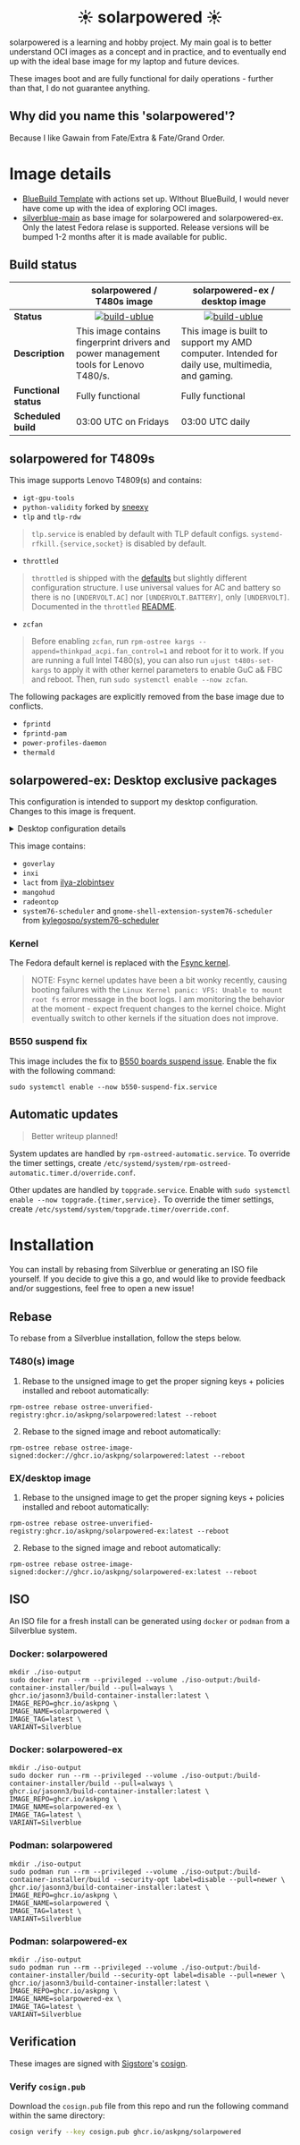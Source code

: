 # <center>☀️ solarpowered ☀️</center>

solarpowered is a learning and hobby project. My main goal is to better understand OCI images as a concept and in practice, and to eventually end up with the ideal base image for my laptop and future devices.

These images boot and are fully functional for daily operations - further than that, I do not guarantee anything.

## Why did you name this 'solarpowered'?
Because I like Gawain from Fate/Extra & Fate/Grand Order.

# Image details
- [BlueBuild Template](https://github.com/blue-build/template) with actions set up. WIthout BlueBuild, I would never have come up with the idea of exploring OCI images.
- [silverblue-main](https://github.com/ublue-os/main/pkgs/container/silverblue-main) as base image for solarpowered and solarpowered-ex. Only the latest Fedora relase is supported. Release versions will be bumped 1-2 months after it is made available for public.

## Build status
<center>

| | solarpowered / T480s image | solarpowered-ex / desktop image
| --- | --- | --- |
| **Status** | <center> [![build-ublue](https://github.com/askpng/solarpowered/actions/workflows/build.yml/badge.svg)](https://github.com/askpng/solarpowered/actions/workflows/build.yml) </center> | <center> [![build-ublue](https://github.com/askpng/solarpowered/actions/workflows/build-ex.yml/badge.svg)](https://github.com/askpng/solarpowered/actions/workflows/build-ex.yml) </center> |
| **Description** | This image contains fingerprint drivers and power management tools for Lenovo T480/s. | This image is built to support my AMD computer. Intended for daily use, multimedia, and gaming. |
| **Functional status** | Fully functional | Fully functional |
| **Scheduled build** | 03:00 UTC on Fridays | 03:00 UTC daily |

</center>

## solarpowered for T4809s

This image supports Lenovo T4809(s) and contains:

- `igt-gpu-tools`
- `python-validity` forked by [sneexy](https://copr.fedorainfracloud.org/coprs/sneexy/python-validity/)
- `tlp` and `tlp-rdw`
> `tlp.service` is enabled by default with TLP default configs. `systemd-rfkill.{service,socket}` is disabled by default.
- `throttled`
> `throttled` is shipped with the [defaults](https://github.com/erpalma/throttled/blob/master/etc/throttled.conf) but slightly different configuration structure. I use universal values for AC and battery so there is no `[UNDERVOLT.AC]` nor `[UNDERVOLT.BATTERY]`, only `[UNDERVOLT]`. Documented in the `throttled` [README](https://github.com/erpalma/throttled#undervolt).
- `zcfan`
> Before enabling `zcfan`, run `rpm-ostree kargs --append=thinkpad_acpi.fan_control=1` and reboot for it to work. If you are running a full Intel T480(s), you can also run `ujust t480s-set-kargs` to apply it with other kernel parameters to enable GuC a& FBC and reboot. Then, run `sudo systemctl enable --now zcfan`.

The following packages are explicitly removed from the base image due to conflicts.
- `fprintd`
- `fprintd-pam`
- `power-profiles-daemon`
- `thermald`

## solarpowered-ex: Desktop exclusive packages
This configuration is intended to support my desktop configuration. Changes to this image is frequent.

<details>
  <summary>Desktop configuration details</summary>
  
  | Type | Model|
  | --- | --- |
  | Motherboard | ASRock B550M WiFi SE |
  | CPU | AMD Ryzen 5 5600 |
  | GPU | Sapphire AMD Navi 23 Radeon RX 6600 |
  | Wireless adapter | Intel Dual Band Wireless-AC 3168NGW |
  | Bluetooth adapter | Intel Wireless-AC 3168 Bluetooth |
  | Storage | [Solidigm P41 Plus 1 TB](https://www.solidigm.com/products/client/plus-series/p41.html) |
  | Controller | [Fantech Nova PRO WGP14V2](https://fantechworld.com/products/nova-pro-wgp14v2) recognized as `Sony DualShock 4 [CUH-ZCT2x]` |
  | Webcam/Mic | 0c45:636b Microdia Lumi Cam |

</details>

This image contains:

- `goverlay`
- `inxi`
- `lact` from [ilya-zlobintsev](https://github.com/ilya-zlobintsev/LACT)
- `mangohud`
- `radeontop`
- `system76-scheduler` and `gnome-shell-extension-system76-scheduler` from [kylegospo/system76-scheduler](https://copr.fedorainfracloud.org/coprs/kylegospo/system76-scheduler/)

### Kernel

The Fedora default kernel is replaced with the [Fsync kernel](https://copr.fedorainfracloud.org/coprs/sentry/kernel-fsync/).

> NOTE: Fsync kernel updates have been a bit wonky recently, causing booting failures with the `Linux Kernel panic: VFS: Unable to mount root fs` error message in the boot logs. I am monitoring the behavior at the moment - expect frequent changes to the kernel choice. Might eventually switch to other kernels if the situation does not improve.

### B550 suspend fix

This image includes the fix to [B550 boards suspend issue](https://wiki.archlinux.org/title/Power_management/Suspend_and_hibernate#PC_will_not_wake_from_sleep_on_A520I_and_B550I_motherboards). Enable the fix with the following command:

```sudo systemctl enable --now b550-suspend-fix.service```

## Automatic updates

> Better writeup planned! 

System updates are handled by `rpm-ostreed-automatic.service`. To override the timer settings, create `/etc/systemd/system/rpm-ostreed-automatic.timer.d/override.conf`.

Other updates are handled by `topgrade.service`. Enable with `sudo systemctl enable --now topgrade.{timer,service}.` To override the timer settings, create `/etc/systemd/system/topgrade.timer/override.conf`.

# Installation

You can install by rebasing from Silverblue or generating an ISO file yourself. If you decide to give this a go, and would like to provide feedback and/or suggestions, feel free to open a new issue!

## Rebase
To rebase from a Silverblue installation, follow the steps below.

### T480(s) image
1. Rebase to the unsigned image to get the proper signing keys + policies installed and reboot automatically:
  ```
  rpm-ostree rebase ostree-unverified-registry:ghcr.io/askpng/solarpowered:latest --reboot
  ```
2. Rebase to the signed image and reboot automatically:
  ```
  rpm-ostree rebase ostree-image-signed:docker://ghcr.io/askpng/solarpowered:latest --reboot
  ```

### EX/desktop image
1. Rebase to the unsigned image to get the proper signing keys + policies installed and reboot automatically:
  ```
  rpm-ostree rebase ostree-unverified-registry:ghcr.io/askpng/solarpowered-ex:latest --reboot
  ```
2. Rebase to the signed image and reboot automatically:
  ```
  rpm-ostree rebase ostree-image-signed:docker://ghcr.io/askpng/solarpowered-ex:latest --reboot
  ```

## ISO
An ISO file for a fresh install can be generated using `docker` or `podman` from a Silverblue system.

### Docker: solarpowered
```
mkdir ./iso-output
sudo docker run --rm --privileged --volume ./iso-output:/build-container-installer/build --pull=always \
ghcr.io/jasonn3/build-container-installer:latest \
IMAGE_REPO=ghcr.io/askpng \
IMAGE_NAME=solarpowered \
IMAGE_TAG=latest \
VARIANT=Silverblue
```
### Docker: solarpowered-ex
```
mkdir ./iso-output
sudo docker run --rm --privileged --volume ./iso-output:/build-container-installer/build --pull=always \
ghcr.io/jasonn3/build-container-installer:latest \
IMAGE_REPO=ghcr.io/askpng \
IMAGE_NAME=solarpowered-ex \
IMAGE_TAG=latest \
VARIANT=Silverblue
```

### Podman: solarpowered
```
mkdir ./iso-output
sudo podman run --rm --privileged --volume ./iso-output:/build-container-installer/build --security-opt label=disable --pull=newer \
ghcr.io/jasonn3/build-container-installer:latest \
IMAGE_REPO=ghcr.io/askpng \
IMAGE_NAME=solarpowered \
IMAGE_TAG=latest \
VARIANT=Silverblue
```
### Podman: solarpowered-ex
```
mkdir ./iso-output
sudo podman run --rm --privileged --volume ./iso-output:/build-container-installer/build --security-opt label=disable --pull=newer \
ghcr.io/jasonn3/build-container-installer:latest \
IMAGE_REPO=ghcr.io/askpng \
IMAGE_NAME=solarpowered-ex \
IMAGE_TAG=latest \
VARIANT=Silverblue
```

## Verification
These images are signed with [Sigstore](https://www.sigstore.dev/)'s [cosign](https://github.com/sigstore/cosign).

### Verify `cosign.pub`

Download the `cosign.pub` file from this repo and run the following command within the same directory:

```bash
cosign verify --key cosign.pub ghcr.io/askpng/solarpowered
```
